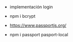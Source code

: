 - implementación login
- npm i bcrypt

- https://www.passportjs.org/
- npm i passport pasport-local
